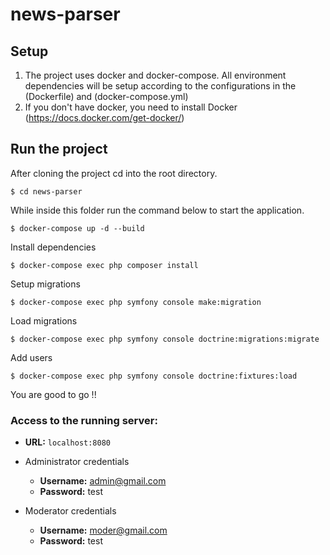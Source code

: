 # news-parser

## Setup

1. The project uses docker and docker-compose. All environment dependencies will be setup according to the configurations in the (Dockerfile) and (docker-compose.yml)
2. If you don't have docker, you need to install Docker (https://docs.docker.com/get-docker/)

## Run the project
After cloning the project cd into the root directory.
```shell
$ cd news-parser
```
While inside this folder run the command below to start the application.
```shell
$ docker-compose up -d --build
```

Install dependencies
```shell
$ docker-compose exec php composer install
```

Setup migrations
```shell
$ docker-compose exec php symfony console make:migration
```

Load migrations
```shell
$ docker-compose exec php symfony console doctrine:migrations:migrate
```

Add users
```shell
$ docker-compose exec php symfony console doctrine:fixtures:load
```

You are good to go !!

### Access to the running server:
* **URL:** `localhost:8080`

* Administrator credentials
  * **Username:** admin@gmail.com 
  * **Password:** test

* Moderator credentials
    * **Username:** moder@gmail.com
    * **Password:** test
